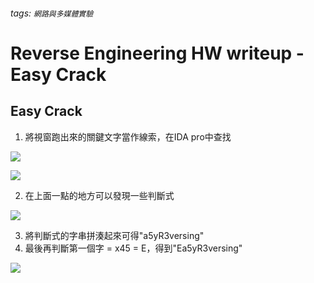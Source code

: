 ###### tags: `網路與多媒體實驗`
# Reverse Engineering HW writeup - Easy Crack
## Easy Crack
1. 將視窗跑出來的關鍵文字當作線索，在IDA pro中查找

![](https://i.imgur.com/4351gTE.png)

![](https://i.imgur.com/S7S8qKe.png)

2. 在上面一點的地方可以發現一些判斷式

![](https://i.imgur.com/wCBk7TH.png)

3. 將判斷式的字串拼湊起來可得"a5yR3versing"
4. 最後再判斷第一個字 = x45 = E，得到"Ea5yR3versing"

![](https://i.imgur.com/SgrM6ld.png)

